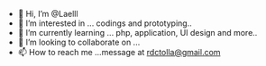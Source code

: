 - 👋 Hi, I’m @Laelll
- 👀 I’m interested in ... codings and prototyping..
- 🌱 I’m currently learning ...  php, application, UI design and more..
- 💞️ I’m looking to collaborate on ... 
- 📫 How to reach me ...message at rdctolla@gmail.com

<!---
Laelll/Laelll is a ✨ special ✨ repository because its `README.md` (this file) appears on your GitHub profile.
You can click the Preview link to take a look at your changes.
--->
